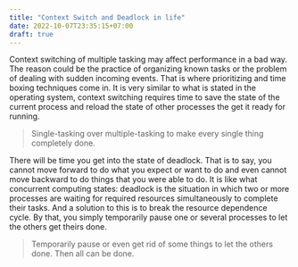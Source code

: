 ```yaml
---
title: "Context Switch and Deadlock in life"
date: 2022-10-07T23:35:15+07:00
draft: true
---
```


Context switching of multiple tasking may affect performance in a bad way. The reason could be the practice of organizing known tasks or the problem of dealing with sudden incoming events. That is where prioritizing and time boxing techniques come in. It is very similar to what is stated in the operating system, context switching requires time to save the state of the current process and reload the state of other processes the get it ready for running.

> Single-tasking over multiple-tasking to make every single thing completely done.
> 

There will be time you get into the state of deadlock. That is to say, you cannot move forward to do what you expect or want to do and even cannot move backward to do things that you were able to do. It is like what concurrent computing states: deadlock is the situation in which two or more processes are waiting for required resources simultaneously to complete their tasks. And a solution to this is to break the resource dependence cycle. By that, you simply temporarily pause one or several processes to let the others get theirs done.

> Temporarily pause or even get rid of some things to let the others done. Then all can be done.
>